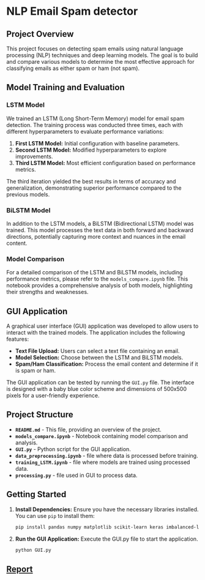 # NLP Email Spam detector

## Project Overview

This project focuses on detecting spam emails using natural language processing (NLP) techniques and deep learning models. The goal is to build and compare various models to determine the most effective approach for classifying emails as either spam or ham (not spam). 

## Model Training and Evaluation

### LSTM Model

We trained an LSTM (Long Short-Term Memory) model for email spam detection. The training process was conducted three times, each with different hyperparameters to evaluate performance variations:

1. **First LSTM Model:** Initial configuration with baseline parameters.
2. **Second LSTM Model:** Modified hyperparameters to explore improvements.
3. **Third LSTM Model:** Most efficient configuration based on performance metrics.

The third iteration yielded the best results in terms of accuracy and generalization, demonstrating superior performance compared to the previous models.

### BiLSTM Model

In addition to the LSTM models, a BiLSTM (Bidirectional LSTM) model was trained. This model processes the text data in both forward and backward directions, potentially capturing more context and nuances in the email content.

### Model Comparison

For a detailed comparison of the LSTM and BiLSTM models, including performance metrics, please refer to the `models_compare.ipynb` file. This notebook provides a comprehensive analysis of both models, highlighting their strengths and weaknesses.

## GUI Application

A graphical user interface (GUI) application was developed to allow users to interact with the trained models. The application includes the following features:

- **Text File Upload:** Users can select a text file containing an email.
- **Model Selection:** Choose between the LSTM and BiLSTM models.
- **Spam/Ham Classification:** Process the email content and determine if it is spam or ham.

The GUI application can be tested by running the `GUI.py` file. The interface is designed with a baby blue color scheme and dimensions of 500x500 pixels for a user-friendly experience.

## Project Structure

- **`README.md`** - This file, providing an overview of the project.
- **`models_compare.ipynb`** - Notebook containing model comparison and analysis.
- **`GUI.py`** - Python script for the GUI application.
- **`data_preprocessing.ipynb`** - file where data is processed before training.
- **`training_LSTM.ipynb`** - file where models are trained using processed data.
- **`processing.py`** - file used in GUI to process data.


## Getting Started

1. **Install Dependencies:** Ensure you have the necessary libraries installed. You can use `pip` to install them:
   ```bash
   pip install pandas numpy matplotlib scikit-learn keras imbalanced-learn nltk
2. **Run the GUI Application:** Execute the GUI.py file to start the application.
   ```bash
   python GUI.py
## [Report](https://drive.google.com/file/d/1aY9pNxmX3GnmxqlqEVM0aH0gEzv6qqpL/view?usp=sharing)

